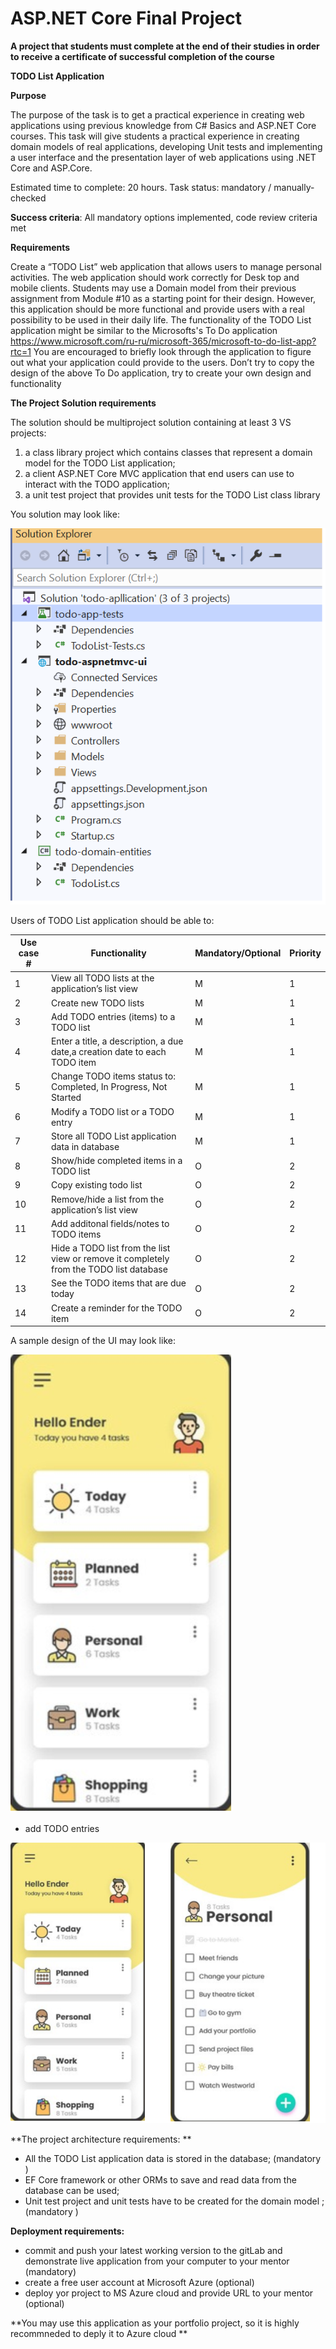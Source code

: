 # ASP.NET Core Final Project

 **A project that students must complete at the end of their studies in order to receive a certificate of successful completion of the course** 

**TODO List Application**

**Purpose**

The purpose of the task is to get a practical experience in creating web applications using previous knowledge from C# Basics and ASP.NET  Core courses. This task will give students a practical experience in creating domain models of real applications, developing Unit tests and  implementing a user interface and the presentation layer of web applications using .NET Core and ASP.Core.  

Estimated time to complete: 20 hours. 
Task status: mandatory / manually-checked

**Success criteria**: All mandatory options implemented, code review criteria met

**Requirements**

 Create a “TODO List” web application that allows users to manage personal activities.
The web application should work correctly for Desk top and mobile clients.
Students may use a Domain model from their previous assignment from Module #10 as a starting point for their design.  However, this application should be more functional and provide users with a real possibility to be used in their daily life.
The functionality of the TODO List application might be similar to the Microsofts's To Do application https://www.microsoft.com/ru-ru/microsoft-365/microsoft-to-do-list-app?rtc=1 
You are encouraged to briefly look through the application to figure out what  your application could provide to the users. Don’t try to copy the design of the above To Do application, try to create your own design and functionality

**The Project  Solution requirements**

The solution should be multiproject solution containing at least 3 VS projects:

1. a class library project which contains classes that represent a domain model for the TODO List application;
2. a client ASP.NET Core MVC  application that end users can use to interact with the TODO application;
3. a unit test project that provides unit tests for the TODO List class library

You solution may look like:

![](images/todo-solition.png) 

Users of TODO List application should be able to:



| Use case # | Functionality | Mandatory/Optional | Priority |
| ------ | ------ |------ |------ |
 |1 | View all TODO lists at the application’s list view  |M |1 |
| 2 | Create new TODO lists  |M |1 |
| 3 | Add TODO entries (items) to a TODO list  |M |1 |
| 4 | Enter a title, a description, a due date,a creation date to each TODO item |M |1 |
| 5 | Change TODO items status to: Completed, In Progress, Not Started     |M |1 |
| 6 | Modify a TODO list or a TODO entry   |M |1 |
| 7 | Store all TODO List application data in database |M |1 |
| 8 | Show/hide completed items in a TODO list    |O |2 |
| 9 | Copy existing todo list     |O |2 |
| 10 |Remove/hide a list from the  application’s list view     |O |2 |
| 11 |Add additonal fields/notes to TODO items |O |2 |
| 12 |Hide a TODO list from the list view or remove it completely from the TODO list database|O |2 |
| 13 | See the TODO items that are due today |O |2 |
| 14 | Create a reminder for the TODO item  |O |2 |
 
A sample design of the UI may look like:

![](images/ToDo-Lists.png) 
 
- add TODO entries
 
![](images/ToDo-List-Items.png) 
 
**The project architecture  requirements: **

- All the TODO List application data is stored in the database; (mandatory )
- EF Core framework or other ORMs to save and read data from the database can be used;  
- Unit test project and  unit tests have to be created for the domain model ; (mandatory )

**Deployment requirements:**

- commit and push your latest working version to the gitLab and demonstrate live application from your computer to your mentor (mandatory)
- create a free user account at Microsoft Azure (optional)
- deploy yor project to MS Azure cloud and provide URL to your mentor (optional)

 **You may use this application as your portfolio project, so it is highly recommneded to deply it to Azure cloud **
